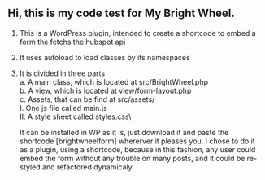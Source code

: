 ## Hi, this is my code test for My Bright Wheel.

1. This is a WordPress plugin, intended to create a shortcode to embed a form the fetchs the hubspot api

2. It uses autoload to load classes by its namespaces

3. It is divided in three parts\
   a. A main class, which is located at src/BrightWheel.php\
   b. A view, which is located at view/form-layout.php\
   c. Assets, that can be find at src/assets/\
   I. One js file called main.js\
   II. A style sheet called styles.css\

   It can be installed in WP as it is, just download it and paste the shortcode [brightwheelform] whererver it pleases you.
   I chose to do it as a plugin, using a shortcode, because in this fashion, any user could embed the form without any trouble on many posts, and it could be re-styled and refactored dynamicaly.
